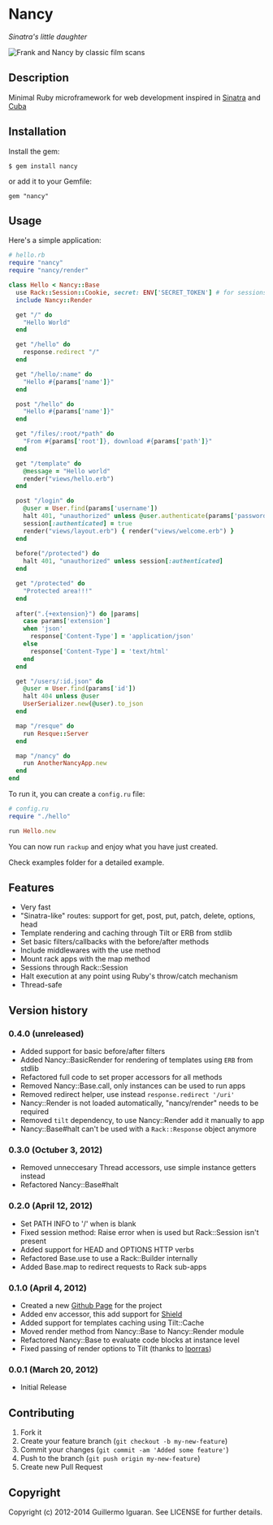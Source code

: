 # Nancy
_Sinatra's little daughter_

![Frank and Nancy by classic film scans](http://farm6.staticflickr.com/5212/5386187897_e3155cec68.jpg)


## Description

Minimal Ruby microframework for web development inspired in [Sinatra](http://www.sinatrarb.com/) and [Cuba](https://github.com/soveran/cuba)


## Installation

Install the gem:

    $ gem install nancy

or add it to your Gemfile:

    gem "nancy"


## Usage

Here's a simple application:

```ruby
# hello.rb
require "nancy"
require "nancy/render"

class Hello < Nancy::Base
  use Rack::Session::Cookie, secret: ENV['SECRET_TOKEN'] # for sessions
  include Nancy::Render

  get "/" do
    "Hello World"
  end

  get "/hello" do
    response.redirect "/"
  end

  get "/hello/:name" do
    "Hello #{params['name']}"
  end

  post "/hello" do
    "Hello #{params['name']}"
  end

  get "/files/:root/*path" do
    "From #{params['root']}, download #{params['path']}"
  end

  get "/template" do
    @message = "Hello world"
    render("views/hello.erb")
  end

  post "/login" do
    @user = User.find(params['username'])
    halt 401, "unauthorized" unless @user.authenticate(params['password'])
    session[:authenticated] = true
    render("views/layout.erb") { render("views/welcome.erb") }
  end
  
  before("/protected") do
    halt 401, "unauthorized" unless session[:authenticated]
  end

  get "/protected" do
    "Protected area!!!"
  end
  
  after(".{+extension}") do |params|
    case params['extension']
    when 'json'
      response['Content-Type'] = 'application/json'
    else
      response['Content-Type'] = 'text/html'
    end
  end

  get "/users/:id.json" do
    @user = User.find(params['id'])
    halt 404 unless @user
    UserSerializer.new(@user).to_json
  end

  map "/resque" do
    run Resque::Server
  end

  map "/nancy" do
    run AnotherNancyApp.new
  end
end
```

To run it, you can create a `config.ru` file:

```ruby
# config.ru
require "./hello"

run Hello.new
```

You can now run `rackup` and enjoy what you have just created.

Check examples folder for a detailed example.


## Features
*  Very fast
*  "Sinatra-like" routes: support for get, post, put, patch, delete, options, head
*  Template rendering and caching through Tilt or ERB from stdlib
*  Set basic filters/callbacks with the before/after methods
*  Include middlewares with the use method
*  Mount rack apps with the map method
*  Sessions through Rack::Session
*  Halt execution at any point using Ruby's throw/catch mechanism
*  Thread-safe


## Version history

### 0.4.0 (unreleased)
*   Added support for basic before/after filters
*   Added Nancy::BasicRender for rendering of templates using ``ERB`` from stdlib
*   Refactored full code to set proper accessors for all methods
*   Removed Nancy::Base.call, only instances can be used to run apps
*   Removed redirect helper, use instead ``response.redirect '/uri'``
*   Nancy::Render is not loaded automatically, "nancy/render" needs to be required
*   Removed ``tilt`` dependency, to use Nancy::Render add it manually to app
*   Nancy::Base#halt can't be used with a ``Rack::Response`` object anymore

### 0.3.0 (Octuber 3, 2012)
*   Removed unneccesary Thread accessors, use simple instance getters instead
*   Refactored Nancy::Base#halt

### 0.2.0 (April 12, 2012)

*   Set PATH INFO to '/' when is blank
*   Fixed session method: Raise error when is used but Rack::Session isn't present
*   Added support for HEAD and OPTIONS HTTP verbs
*   Refactored Base.use to use a Rack::Builder internally
*   Added Base.map to redirect requests to Rack sub-apps

### 0.1.0 (April 4, 2012)

*   Created a new [Github Page](http://guilleiguaran.github.com/nancy) for the project
*   Added env accessor, this add support for [Shield](https://github.com/cyx/shield)
*   Added support for templates caching using Tilt::Cache
*   Moved render method from Nancy::Base to Nancy::Render module
*   Refactored Nancy::Base to evaluate code blocks at instance level
*   Fixed passing of render options to Tilt (thanks to [lporras](https://github.com/lporras))

### 0.0.1 (March 20, 2012)

*   Initial Release


## Contributing

1. Fork it
2. Create your feature branch (`git checkout -b my-new-feature`)
3. Commit your changes (`git commit -am 'Added some feature'`)
4. Push to the branch (`git push origin my-new-feature`)
5. Create new Pull Request


## Copyright

Copyright (c) 2012-2014 Guillermo Iguaran. See LICENSE for
further details.
